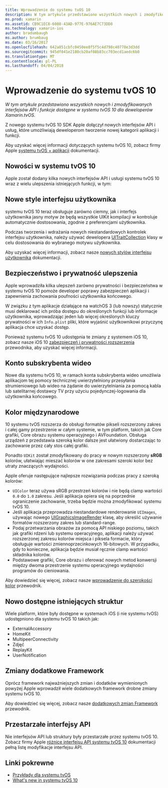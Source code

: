```yaml
---
title: Wprowadzenie do systemu tvOS 10
description: W tym artykule przedstawiono wszystkich nowych i zmodyfikowanych interfejsów API i funkcje dostępne w systemu tvOS 10 dla deweloperów Xamarin.tvOS.
ms.prod: xamarin
ms.assetid: CB9C1EC8-6008-43AD-977E-976AE7C73DD8
ms.technology: xamarin-ios
author: bradumbaugh
ms.author: brumbaug
ms.date: 03/16/2017
ms.openlocfilehash: 642a851cbfc0450ee8f5f5c4d798c40778e3d3dd
ms.sourcegitcommit: 945df041e2180cb20af08b83cc703ecd1aedc6b0
ms.translationtype: MT
ms.contentlocale: pl-PL
ms.lasthandoff: 04/04/2018
---
```

# <a name="introduction-to-tvos-10"></a>Wprowadzenie do systemu tvOS 10

_W tym artykule przedstawiono wszystkich nowych i zmodyfikowanych interfejsów API i funkcje dostępne w systemu tvOS 10 dla deweloperów Xamarin.tvOS._

Z nowego systemu tvOS 10 SDK Apple dołączył nowych interfejsów API i usług, które umożliwiają deweloperom tworzenie nowej kategorii aplikacji i funkcji. 

Aby uzyskać więcej informacji dotyczących systemu tvOS 10, zobacz firmy Apple [systemu tvOS + aplikacji](https://developer.apple.com/tvos/) dokumentacji.

## <a name="whats-new-in-tvos-10"></a>Nowości w systemu tvOS 10

Apple został dodany kilka nowych interfejsów API i usługi systemu tvOS 10 wraz z wielu ulepszenia istniejących funkcji, w tym:

## <a name="new-user-interface-styles"></a>Nowe style interfejsu użytkownika

systemu tvOS 10 teraz obsługuje zarówno ciemny, jak i interfejs użytkownika jasny motyw że będą wszystkie UIKit kompilacji w kontroluje automatycznie dostosowania, zgodnie z preferencjami użytkownika.

Podczas tworzenia i wdrażania nowych niestandardowych kontrolek interfejsu użytkownika, należy używać dewelopera [UITraitCollection](https://developer.apple.com/reference/uikit/uitraitcollection) klasy w celu dostosowania do wybranego motywu użytkownika.

Aby uzyskać więcej informacji, zobacz nasze [nowych stylów interfejsu użytkownika](~/ios/tvos/platform/user-interface-styles.md) dokumentacji.

## <a name="security-and-privacy-enhancements"></a>Bezpieczeństwo i prywatność ulepszenia

Apple wprowadziła kilka ulepszeń zarówno prywatności i bezpieczeństwa w systemu tvOS 10 pomoże developer poprawy zabezpieczeń aplikacji i zapewnienia zachowania poufności użytkownika końcowego.

W związku z tym aplikacje działające na watchOS 3 (lub nowszy) statycznie musi deklarować ich próba dostępu do określonych funkcji lub informacje użytkownika, wprowadzając jeden lub więcej określonych kluczy prywatności w ich `Info.plist` pliki, które wyjaśnić użytkownikowi przyczynę aplikacja chce uzyskać dostęp.

Ponieważ systemu tvOS 10 udostępnia te zmiany z systemem iOS 10, zobacz nasze iOS 10 [zabezpieczeń i prywatności rozszerzenia](~/ios/app-fundamentals/security-privacy.md) przewodnika, aby uzyskać więcej informacji.

## <a name="video-subscriber-account"></a>Konto subskrybenta wideo

Nowe dla systemu tvOS 10, w ramach konta subskrybenta wideo umożliwia aplikacjom tej pomocy technicznej uwierzytelniony przesyłania strumieniowego lub wideo na żądanie do uwierzytelniania za pomocą kabla lub satelitarnej dostawcy TV przy użyciu pojedynczej-logowania dla użytkownika końcowego.

<!--To find out more, please see our [Video Subscriber Account](~/ios/platform-features/introduction-to-ios10/video-subscriber-account/) guide.-->

## <a name="wide-color"></a>Kolor międzynarodowe

10 systemu tvOS rozszerza do obsługi formatów pikseli rozszerzony zakres i całej gamy przestrzenie w całym systemie, w tym platform, takich jak Core grafiki, Core obrazu systemu operacyjnego i AVFoundation. Obsługa urządzeń z przedstawia szeroką kolor dalsze jest ułatwiony dostarczając to zachowanie przez cały stos całej grafiki.

Ponadto `UIKit` został zmodyfikowany do pracy w nowym rozszerzony **sRGB** kolorów, ułatwiając mieszać kolorów w one zakresami szeroki kolor bez utraty znaczących wydajności.

Apple oferuje następujące najlepsze rozwiązania podczas pracy z szeroką kolorów:

 - `UIColor` teraz używa sRGB przestrzeń kolorów i nie będą clamp wartości `0.0` do `1.0` zakresu. Jeśli aplikacja opiera się na poprzednie ograniczenie zachowanie, trzeba będzie można zmodyfikować systemu tvOS 10.
 - Jeśli aplikacja przeprowadza niestandardowe renderowanie `UIImages`, używając nowego [UIGraphicsImageRender](https://developer.apple.com/reference/uikit/uigraphicsimagerenderer) klasę, aby określić używanie formatów rozszerzony zakres lub standard-range.
 - Podaj przetwarzania obrazów za pomocą API niskiego poziomu, takich jak grafiki rdzeni lub systemu operacyjnego, aplikacji należy używać rozszerzonej zakresu kolorów miejsca i piksela formacie, który obsługuje wartości zmiennoprzecinkowych 16-bitowych. W przypadku, gdy to konieczne, aplikacja będzie musiał ręcznie clamp wartości składnika kolorów.
 - Podstawowe grafiki, Core obrazu i oferować nowych metod konwersji między dwoma przestrzenie systemu operacyjnego wydajności programów do cieniowania.

Aby dowiedzieć się więcej, zobacz nasze [wprowadzenie do szerokości kolor](~/ios/platform/wide-color.md) przewodnik.

## <a name="newly-available-existing-frameworks"></a>Nowo dostępne istniejących struktur

Wiele platform, które były dostępne w systemach iOS (i nie systemu tvOS) udostępniono dla systemu tvOS 10 takich jak:

 - ExternalAccessory
 - HomeKit
 - MultipeerConnectivity
 - Zdjęć
 - ReplayKit
 - UserNotification

## <a name="additional-framework-changes"></a>Zmiany dodatkowe Framework

Oprócz framework najważniejszych zmian i dodatków wymienionych powyżej Apple wprowadził wiele dodatkowych framework drobne zmiany systemu tvOS 10.

Aby dowiedzieć się więcej, zobacz nasze [dodatkowych zmian Framework](~/ios/tvos/platform/introduction-to-tvos10/additional-framework-changes.md) przewodnik.

## <a name="deprecated-apis"></a>Przestarzałe interfejsy API

Nie interfejsów API lub struktury były przestarzałe przez systemu tvOS 10. Zobacz firmy Apple [różnice interfejsu API systemu tvOS 10](https://developer.apple.com/library/prerelease/content/releasenotes/General/tvOS10APIDiffs/index.html) dokumentacji pełną listę modyfikacje interfejsu API.



## <a name="related-links"></a>Linki pokrewne

- [Przykłady dla systemu tvOS](https://developer.xamarin.com/samples/tvos/all/)
- [What's new in systemu tvOS 10](https://developer.apple.com/library/prerelease/content/releasenotes/General/WhatsNewinTVOS/Articles/tvOS10.html#//apple_ref/doc/uid/TP40017259-SW1)

